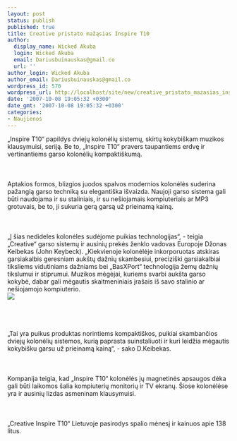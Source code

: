 ```yaml
---
layout: post
status: publish
published: true
title: Creative pristato mažąsias Inspire T10
author:
  display_name: Wicked Akuba
  login: Wicked Akuba
  email: Dariusbuinauskas@gmail.co
  url: ''
author_login: Wicked Akuba
author_email: Dariusbuinauskas@gmail.co
wordpress_id: 570
wordpress_url: http://localhost/site/new/creative_pristato_mazasias_inspire_t10/
date: '2007-10-08 19:05:32 +0300'
date_gmt: '2007-10-08 19:05:32 +0300'
categories:
- Naujienos
---
```

<p>„Inspire T10“ papildys dviejų kolonėlių sistemų, skirtų kokybiškam muzikos klausymuisi, seriją. Be to, „Inspire T10“ pravers taupantiems erdvę ir vertinantiems garso kolonėlių kompaktiškumą.<br />
<br><br />
<br>Aptakios formos, blizgios juodos spalvos modernios kolonėlės suderina pažangią garso techniką su elegantiška išvaizda. Naujoji garso sistema gali būti naudojama ir su staliniais, ir su nešiojamais kompiuteriais ar MP3 grotuvais, be to, ji sukuria gerą garsą už prieinamą kainą.<br />
<br><br />
<br>„Į šias nedideles kolonėles sudėjome puikias technologijas“, - teigia „Creative“ garso sistemų ir ausinių prekės ženklo vadovas Europoje Džonas Keibekas (John Keybeck). „Kiekvienoje kolonėlėje inkorporuotas atskiras garsiakalbis geresniam aukštų dažnių skambesiui, preciziški garsiakalbiai tiksliems vidutiniams dažniams bei „BasXPort“ technologija žemų dažnių tikslumui ir stiprumui. Muzikos mėgėjai, kuriems svarbi aukšta garso kokybė, dabar gali mėgautis skaitmeniniais įrašais iš savo stalinio ar nešiojamojo kompiuterio.<br><img src="http://www.ipix.lt/out.php/i260843_t10.jpg"><br><br />
<br><br />
<br>„Tai yra puikus produktas norintiems kompaktiškos, puikiai skambančios dviejų kolonėlių sistemos, kurią paprasta suinstaliuoti ir kuri leidžia mėgautis kokybišku garsu už prieinamą kainą“, - sako D.Keibekas.<br />
<br><br />
<br>Kompanija teigia, kad „Inspire T10“ kolonėlės jų magnetinės apsaugos dėka gali būti laikomos šalia kompiuterių monitorių ir TV ekranų. Šiose kolonėlėse yra ir ausinių lizdas asmeninam klausymuisi.<br />
<br><br />
<br>„Creative Inspire T10“ Lietuvoje pasirodys spalio mėnesį ir kainuos apie 138 litus.<br />
<br></p>
